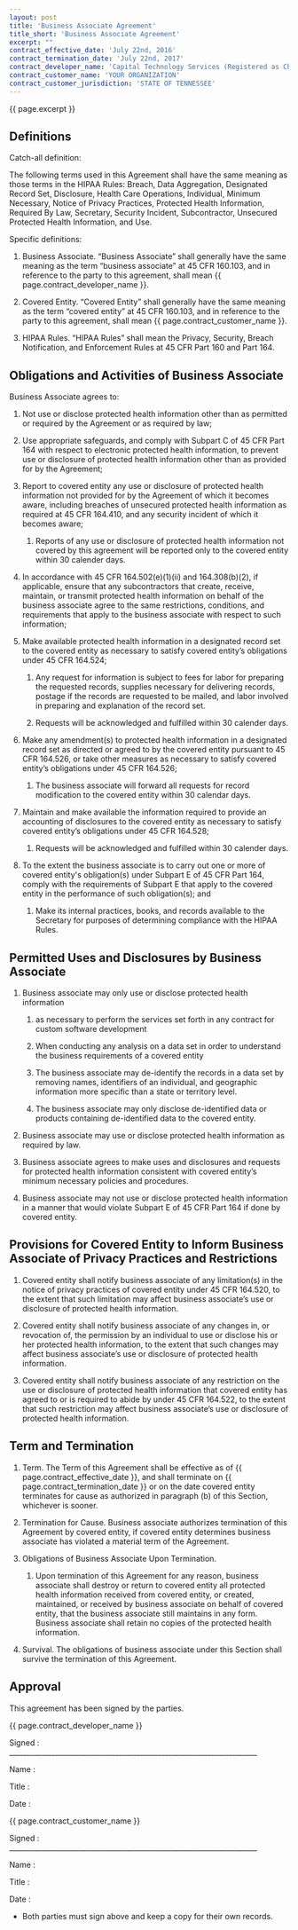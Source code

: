 ```yaml
---
layout: post
title: 'Business Associate Agreement'
title_short: 'Business Associate Agreement'
excerpt: ""
contract_effective_date: 'July 22nd, 2016'
contract_termination_date: 'July 22nd, 2017'
contract_developer_name: 'Capital Technology Services (Registered as Chapin Technology Service LLC)'
contract_customer_name: 'YOUR ORGANIZATION'
contract_customer_jurisdiction: 'STATE OF TENNESSEE'
---
```


{{ page.excerpt }}

## Definitions

Catch-all definition:

  The following terms used in this Agreement shall have the same meaning as
  those terms in the HIPAA Rules: Breach, Data Aggregation, Designated Record
  Set, Disclosure, Health Care Operations, Individual, Minimum Necessary,
  Notice of Privacy Practices, Protected Health Information, Required By Law,
  Secretary, Security Incident, Subcontractor, Unsecured Protected Health
  Information, and Use.

Specific definitions:

1.  Business Associate. “Business Associate” shall generally have the same
    meaning as the term “business associate” at 45 CFR 160.103, and in reference
    to the party to this agreement, shall mean {{ page.contract_developer_name }}.

1.  Covered Entity. “Covered Entity” shall generally have the same meaning as
    the term “covered entity” at 45 CFR 160.103, and in reference to the party
    to this agreement, shall mean {{ page.contract_customer_name }}.

1.  HIPAA Rules. “HIPAA Rules” shall mean the Privacy, Security, Breach
    Notification, and Enforcement Rules at 45 CFR Part 160 and Part 164.

## Obligations and Activities of Business Associate

Business Associate agrees to:

1.  Not use or disclose protected health information other than as permitted or
    required by the Agreement or as required by law;

1.  Use appropriate safeguards, and comply with Subpart C of 45 CFR Part 164
    with respect to electronic protected health information, to prevent use or
    disclosure of protected health information other than as provided for by the
    Agreement;

1.  Report to covered entity any use or disclosure of protected health
    information not provided for by the Agreement of which it becomes aware,
    including breaches of unsecured protected health information as required at
    45 CFR 164.410, and any security incident of which it becomes aware;

    1.  Reports of any use or disclosure of protected health information not
        covered by this agreement will be reported only to the covered entity
        within 30 calender days.

1.  In accordance with 45 CFR 164.502(e)(1)(ii) and 164.308(b)(2), if
    applicable, ensure that any subcontractors that create, receive, maintain,
    or transmit protected health information on behalf of the business associate
    agree to the same restrictions, conditions, and requirements that apply to
    the business associate with respect to such information;

1.  Make available protected health information in a designated record set to
    the covered entity as necessary to satisfy covered entity’s obligations
    under 45 CFR 164.524;
    
    1.  Any request for information is subject to fees for labor for preparing
        the requested records, supplies necessary for delivering records,
        postage if the records are requested to be mailed, and labor involved
        in preparing and explanation of the record set.

    1.  Requests will be acknowledged and fulfilled within 30 calender days.

1.  Make any amendment(s) to protected health information in a designated record
    set as directed or agreed to by the covered entity pursuant to 45 CFR
    164.526, or take other measures as necessary to satisfy covered entity’s
    obligations under 45 CFR 164.526;
    
    1.  The business associate will forward all requests for record modification
        to the covered entity within 30 calendar days.

1.  Maintain and make available the information required to provide an
    accounting of disclosures to the covered entity as necessary to satisfy
    covered entity’s obligations under 45 CFR 164.528;

    1.  Requests will be acknowledged and fulfilled within 30 calender days.

1.  To the extent the business associate is to carry out one or more of covered
    entity's obligation(s) under Subpart E of 45 CFR Part 164, comply with the
    requirements of Subpart E that apply to the covered entity in the
    performance of such obligation(s); and

    1.  Make its internal practices, books, and records available to the
        Secretary for purposes of determining compliance with the HIPAA Rules.

## Permitted Uses and Disclosures by Business Associate

1.  Business associate may only use or disclose protected health information

    1.  as necessary to perform the services set forth in any contract for
        custom software development

    1.  When conducting any analysis on a data set in order to understand the
        business requirements of a covered entity

    1.  The business associate may de-identify the records in a data set by
        removing names, identifiers of an individual, and geographic information
        more specific than a state or territory level.

    1.  The business associate may only disclose de-identified data or products
        containing de-identified data to the covered entity.

1.  Business associate may use or disclose protected health information as
    required by law.

1.  Business associate agrees to make uses and disclosures and requests for
    protected health information consistent with covered entity’s minimum
    necessary policies and procedures.

1.  Business associate may not use or disclose protected health information in a
    manner that would violate Subpart E of 45 CFR Part 164 if done by covered
    entity.

## Provisions for Covered Entity to Inform Business Associate of Privacy Practices and Restrictions

1.  Covered entity shall notify business associate of any limitation(s) in the
    notice of privacy practices of covered entity under 45 CFR 164.520, to the
    extent that such limitation may affect business associate’s use or
    disclosure of protected health information.

1.  Covered entity shall notify business associate of any changes in, or
    revocation of, the permission by an individual to use or disclose his or her
    protected health information, to the extent that such changes may affect
    business associate’s use or disclosure of protected health information.

1.  Covered entity shall notify business associate of any restriction on the use
    or disclosure of protected health information that covered entity has agreed
    to or is required to abide by under 45 CFR 164.522, to the extent that such
    restriction may affect business associate’s use or disclosure of protected
    health information.

## Term and Termination

1.  Term. The Term of this Agreement shall be effective as of
    {{ page.contract_effective_date }}, and shall terminate on
    {{ page.contract_termination_date }} or on the date covered entity
    terminates for cause as authorized in paragraph (b) of this Section,
    whichever is sooner. 

1.  Termination for Cause. Business associate authorizes termination of this
    Agreement by covered entity, if covered entity determines business associate
    has violated a material term of the Agreement.

1.  Obligations of Business Associate Upon Termination.

    1.  Upon termination of this Agreement for any reason, business associate
        shall destroy or return to covered entity all protected health
        information received from covered entity, or created, maintained, or
        received by business associate on behalf of covered entity, that the
        business associate still maintains in any form. Business associate shall
        retain no copies of the protected health information. 

1.  Survival. The obligations of business associate under this Section shall
    survive the termination of this Agreement.

## Approval

This agreement has been signed by the parties.

{{ page.contract_developer_name }}

Signed : ______________________________________________________________________

Name :

Title :

Date :

{{ page.contract_customer_name }}

Signed : ______________________________________________________________________

Name :

Title :

Date :

* Both parties must sign above and keep a copy for their own records.
